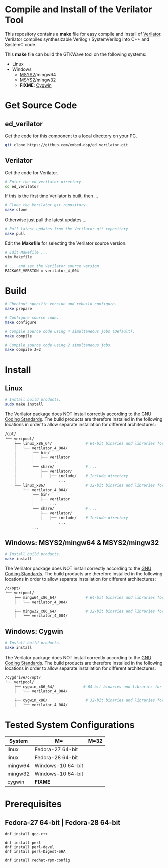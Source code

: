 
# Compile and Install of the Verilator Tool

This repository contains a **make** file for easy compile and install of [Verilator](https://www.veripool.org/wiki/verilator).
Verilator compiles synthesizable Verilog / SystemVerilog into C++ and SystemC code.

This **make** file can build the GTKWave tool on the following systems:
* Linux
* Windows
    * [MSYS2](https://www.msys2.org)/mingw64
    * [MSYS2](https://www.msys2.org)/mingw32
    * **FIXME**: [Cygwin](https://www.cygwin.com)


# Get Source Code

## ed_verilator
Get the code for this component to a local directory on your PC.

```bash
git clone https://github.com/embed-dsp/ed_verilator.git
```

## Verilator
Get the code for Verilator.

```bash
# Enter the ed_verilator directory.
cd ed_verilator
```

If this is the first time Verilator is built, then ...
```bash
# Clone the Verilator git repository.
make clone
```

Otherwise just pull the latest updates ...
```bash
# Pull latest updates from the Verilator git repository.
make pull
```

Edit the **Makefile** for selecting the Verilator source version.
```bash
# Edit Makefile ...
vim Makefile

# ... and set the Verilator source version.
PACKAGE_VERSION = verilator_4_004
```


# Build

```bash
# Checkout specific version and rebuild configure.
make prepare
```

```bash
# Configure source code.
make configure
```

```bash
# Compile source code using 4 simultaneous jobs (Default).
make compile
```

```bash
# Compile source code using 2 simultaneous jobs.
make compile J=2
```


# Install

## Linux

```bash
# Install build products.
sudo make install
```

The Verilator package does NOT install correctly according to the
[GNU Coding Standards](https://www.gnu.org/prep/standards/standards.html).
The build products are therefore installed in the following locations in order 
to allow separate installation for different architectures:

```bash
/opt/
└── veripool/
    ├── linux_x86_64/               # 64-bit binaries and libraries for Linux
    │   └── verilator_4_004/
    │       ├── bin/
    │       │   ├── verilator
    │       │       ...
    │       └── share/              # ...
    │           ├── verilator/
    │           │   ├── include/    # Include directory.
    │                   ...
    └── linux_x86/                  # 32-bit binaries and libraries for Linux
        └── verilator_4_004/
            ├── bin/
            │   ├── verilator
            │       ...
            └── share/              # ...
                ├── verilator/
                │   ├── include/    # Include directory.
                        ...
            ...
```

## Windows: MSYS2/mingw64 & MSYS2/mingw32

```bash
# Install build products.
make install
```

The Verilator package does NOT install correctly according to the
[GNU Coding Standards](https://www.gnu.org/prep/standards/standards.html).
The build products are therefore installed in the following locations in order 
to allow separate installation for different architectures:

```bash
/c/opt/
└── veripool/
    ├── mingw64_x86_64/             # 64-bit binaries and libraries for Windows
    │   └── verilator_4_004/

    ├── mingw32_x86_64/             # 32-bit binaries and libraries for Windows
    │   └── verilator_4_004/
```

## Windows: Cygwin

```bash
# Install build products.
make install
```

The Verilator package does NOT install correctly according to the
[GNU Coding Standards](https://www.gnu.org/prep/standards/standards.html).
The build products are therefore installed in the following locations in order 
to allow separate installation for different architectures:

```bash
/cygdrive/c/opt/
└── veripool/
    ├── cygwin_x86_64/             # 64-bit binaries and libraries for Windows
    │   └── verilator_4_004/

    ├── cygwin_x86/                 # 32-bit binaries and libraries for Windows
    │   └── verilator_4_004/
```


# Tested System Configurations

System  | M=                | M=32  
--------|-------------------|-------------------
linux   | Fedora-27 64-bit  | 
linux   | Fedora-28 64-bit  | 
mingw64 | Windows-10 64-bit |
mingw32 | Windows-10 64-bit |
cygwin  | **FIXME**         |


# Prerequisites

## Fedora-27 64-bit | Fedora-28 64-bit

```
dnf install gcc-c++

dnf install perl
dnf install perl-devel
dnf install perl-Digest-SHA

dnf install redhat-rpm-config
```

